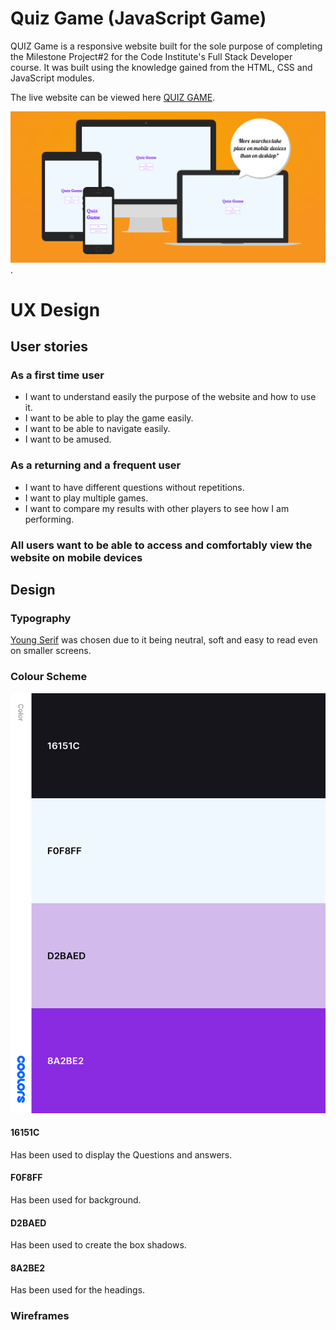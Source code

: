 # Quiz Game (JavaScript Game)

QUIZ Game is a responsive website built for the sole purpose of completing the Milestone Project#2 for the Code Institute's Full Stack Developer course. It was built using the knowledge gained from the HTML, CSS and JavaScript modules.


The live website can be viewed here [QUIZ GAME](https://bogdanmaria.github.io/Quiz-Game/).


![Amiresponsive image of Quiz Game](readme-folder/Main.png).


# UX Design

## User stories

### As a **first time user**

- I want to understand easily the purpose of the website and how to use it.
- I want to be able to play the game easily.
- I want to be able to navigate easily.
- I want to be amused.

### As a **returning** and a **frequent user**

- I want to have different questions without repetitions.
- I want to play multiple games.
- I want to compare my results with other players to see how I am performing.

### All users want to be able to access and comfortably view the website on mobile devices

## Design

### Typography

[Young Serif](https://fonts.google.com/specimen/Young+Serif?query=young) was chosen due to it being neutral, soft and easy to read even on smaller screens.


### Colour Scheme
![Palette](readme-folder/color.png)

#### 16151C
Has been used to display the Questions and answers.

#### F0F8FF
Has been used for background.

#### D2BAED
Has been used to create the box shadows.

#### 8A2BE2
Has been used for the headings.

### Wireframes
